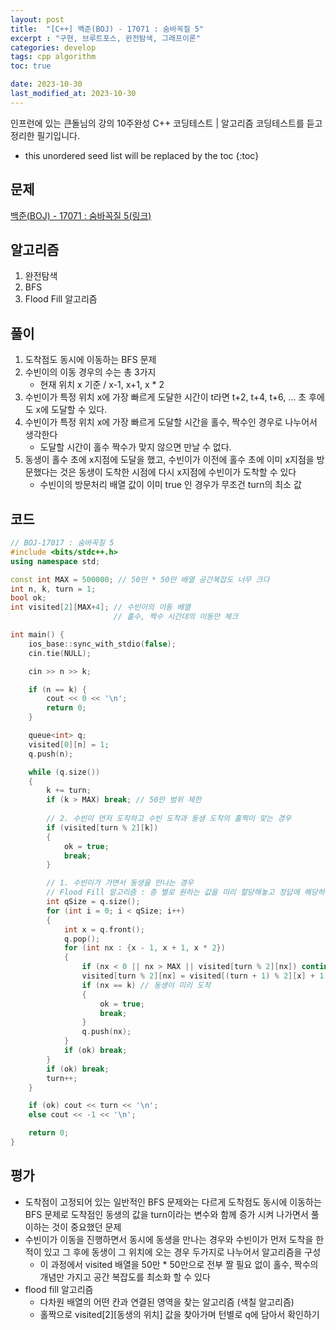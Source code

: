 ```yaml
---
layout: post
title:  "[C++] 백준(BOJ) - 17071 : 숨바꼭질 5"
excerpt : "구현, 브루트포스, 완전탐색, 그래프이론"
categories: develop
tags: cpp algorithm
toc: true

date: 2023-10-30
last_modified_at: 2023-10-30
---
```

> <span style="font-size: 80%">
인프런에 있는 큰돌님의 강의 10주완성 C++ 코딩테스트 | 알고리즘 코딩테스트를 듣고 정리한 필기입니다.</span>

<!--more-->

* this unordered seed list will be replaced by the toc
{:toc}

## 문제 

[백준(BOJ) - 17071 : 숨바꼭질 5(링크)](https://www.acmicpc.net/problem/17071)

## 알고리즘

  1. 완전탐색
  2. BFS
  3. Flood Fill 알고리즘

## 풀이
  1. 도착점도 동시에 이동하는 BFS 문제
  2. 수빈이의 이동 경우의 수는 총 3가지
      - 현재 위치 x 기준 / x-1, x+1, x * 2
  3. 수빈이가 특정 위치 x에 가장 빠르게 도달한 시간이 t라면 t+2, t+4, t+6, ... 초 후에도 x에 도달할 수 있다.
  4. 수빈이가 특정 위치 x에 가장 빠르게 도달할 시간을 홀수, 짝수인 경우로 나누어서 생각한다
      - 도달할 시간이 홀수 짝수가 맞지 않으면 만날 수 없다.
  5. 동생이 홀수 초에 x지점에 도달을 했고, 수빈이가 이전에 홀수 초에 이미 x지점을 방문했다는 것은 동생이 도착한 시점에 다시 x지점에 수빈이가 도착할 수 있다
      - 수빈이의 방문처리 배열 값이 이미 true 인 경우가 무조건 turn의 최소 값


## 코드  
```cpp
// BOJ-17017 : 숨바꼭질 5
#include <bits/stdc++.h>
using namespace std;

const int MAX = 500000; // 50만 * 50만 배열 공간복잡도 너무 크다
int n, k, turn = 1; 
bool ok;
int visited[2][MAX+4]; // 수빈이의 이동 배열 
                       // 홀수, 짝수 시간대의 이동만 체크

int main() {
    ios_base::sync_with_stdio(false);
    cin.tie(NULL);

    cin >> n >> k;

    if (n == k) {
        cout << 0 << '\n';
        return 0;
    }

    queue<int> q;
    visited[0][n] = 1;
    q.push(n);

    while (q.size())
    {
        k += turn;
        if (k > MAX) break; // 50만 범위 제한
        
        // 2. 수빈이 먼저 도착하고 수빈 도착과 동생 도착의 홀짝이 맞는 경우
        if (visited[turn % 2][k]) 
        {
            ok = true;
            break;
        }

        // 1. 수빈이가 가면서 동생을 만나는 경우
        // Flood Fill 알고리즘 : 층 별로 원하는 값을 미리 할당해놓고 정답에 해당하는 값을 찾아낼 수 있다
        int qSize = q.size();
        for (int i = 0; i < qSize; i++)
        {
            int x = q.front();
            q.pop();
            for (int nx : {x - 1, x + 1, x * 2})
            {
                if (nx < 0 || nx > MAX || visited[turn % 2][nx]) continue;
                visited[turn % 2][nx] = visited[(turn + 1) % 2][x] + 1;
                if (nx == k) // 동생이 미리 도착
                {
                    ok = true;
                    break;
                }
                q.push(nx);
            }
            if (ok) break;
        }
        if (ok) break;
        turn++;
    }

    if (ok) cout << turn << '\n';
    else cout << -1 << '\n';

    return 0;
}
```

## 평가  
* 도착점이 고정되어 있는 일반적인 BFS 문제와는 다르게 도착점도 동시에 이동하는 BFS 문제로 도착점인 동생의 값을 turn이라는 변수와 함께 증가 시켜 나가면서 풀이하는 것이 중요했던 문제
* 수빈이가 이동을 진행하면서 동시에 동생을 만나는 경우와 수빈이가 먼저 도착을 한적이 있고 그 후에 동생이 그 위치에 오는 경우 두가지로 나누어서 알고리즘을 구성
    - 이 과정에서 visited 배열을 50만 * 50만으로 전부 짤 필요 없이 홀수, 짝수의 개념만 가지고 공간 복잡도를 최소화 할 수 있다
* flood fill 알고리즘
    - 다차원 배열의 어떤 칸과 연결된 영역을 찾는 알고리즘 (색칠 알고리즘)
	- 홀짝으로 visited[2][동생의 위치] 값을 찾아가며 턴별로 q에 담아서 확인하기